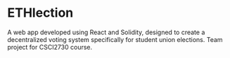 # ETHlection
A web app developed using React and Solidity, designed to create a decentralized voting system specifically for student union elections. Team project for CSCI2730 course.
